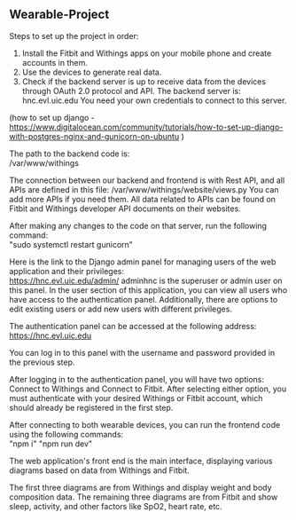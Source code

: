 ## Wearable-Project
Steps to set up the project in order:

1. Install the Fitbit and Withings apps on your mobile phone and create accounts in them.
2. Use the devices to generate real data.
3. Check if the backend server is up to receive data from the devices through OAuth 2.0 protocol and API.
The backend server is:  
hnc.evl.uic.edu
You need your own credentials to connect to this server.

(how to set up django - https://www.digitalocean.com/community/tutorials/how-to-set-up-django-with-postgres-nginx-and-gunicorn-on-ubuntu )

The path to the backend code is:  
/var/www/withings

The connection between our backend and frontend is with Rest API, and all APIs are defined in this file:
/var/www/withings/website/views.py
You can add more APIs if you need them. All data related to APIs can be found on Fitbit and Withings developer API documents on their websites.

After making any changes to the code on that server, run the following command:  
"sudo systemctl restart gunicorn"

Here is the link to the Django admin panel for managing users of the web application and their privileges:  
https://hnc.evl.uic.edu/admin/
adminhnc is the superuser or admin user on this panel. In the user section of this application, you can view all users who have access to the authentication panel. Additionally, there are options to edit existing users or add new users with different privileges.

The authentication panel can be accessed at the following address:  
https://hnc.evl.uic.edu

You can log in to this panel with the username and password provided in the previous step.

After logging in to the authentication panel, you will have two options: Connect to Withings and Connect to Fitbit. After selecting either option, you must authenticate with your desired Withings or Fitbit account, which should already be registered in the first step.

After connecting to both wearable devices, you can run the frontend code using the following commands:  
"npm i"
"npm run dev"

The web application's front end is the main interface, displaying various diagrams based on data from Withings and Fitbit.

The first three diagrams are from Withings and display weight and body composition data. The remaining three diagrams are from Fitbit and show sleep, activity, and other factors like SpO2, heart rate, etc.
